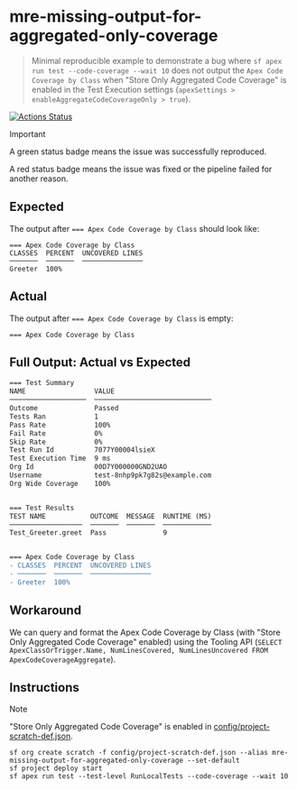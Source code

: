 # mre-missing-output-for-aggregated-only-coverage

> Minimal reproducible example to demonstrate a bug where `sf apex run test --code-coverage --wait 10` does not output the `Apex Code Coverage by Class` when "Store Only Aggregated Code Coverage" is enabled in the Test Execution settings (`apexSettings > enableAggregateCodeCoverageOnly > true`).

[![Actions Status](https://github.com/mdapi-issues/mre-missing-output-for-aggregated-only-coverage/actions/workflows/default.yml/badge.svg?branch=main)](https://github.com/mdapi-issues/mre-missing-output-for-aggregated-only-coverage/actions?query=branch:main)

> [!IMPORTANT]
> A green status badge means the issue was successfully reproduced.
>
> A red status badge means the issue was fixed or the pipeline failed for another reason.

## Expected

The output after `=== Apex Code Coverage by Class` should look like:

```
=== Apex Code Coverage by Class
CLASSES  PERCENT  UNCOVERED LINES
───────  ───────  ───────────────
Greeter  100%
```

## Actual

The output after `=== Apex Code Coverage by Class` is empty:

```
=== Apex Code Coverage by Class
```

## Full Output: Actual vs Expected

```diff
=== Test Summary
NAME                 VALUE
───────────────────  ─────────────────────────────
Outcome              Passed
Tests Ran            1
Pass Rate            100%
Fail Rate            0%
Skip Rate            0%
Test Run Id          7077Y00004lsieX
Test Execution Time  9 ms
Org Id               00D7Y000000GND2UAO
Username             test-8nhp9pk7g82s@example.com
Org Wide Coverage    100%


=== Test Results
TEST NAME           OUTCOME  MESSAGE  RUNTIME (MS)
──────────────────  ───────  ───────  ────────────
Test_Greeter.greet  Pass              9


=== Apex Code Coverage by Class
- CLASSES  PERCENT  UNCOVERED LINES
- ───────  ───────  ───────────────
- Greeter  100%
```

## Workaround

We can query and format the Apex Code Coverage by Class (with "Store Only Aggregated Code Coverage" enabled)
using the Tooling API (`SELECT ApexClassOrTrigger.Name, NumLinesCovered, NumLinesUncovered FROM ApexCodeCoverageAggregate`).

## Instructions

> [!NOTE]
>
> "Store Only Aggregated Code Coverage" is enabled in [config/project-scratch-def.json](./config/project-scratch-def.json).

```console
sf org create scratch -f config/project-scratch-def.json --alias mre-missing-output-for-aggregated-only-coverage --set-default
sf project deploy start
sf apex run test --test-level RunLocalTests --code-coverage --wait 10
```
